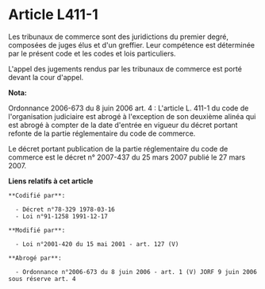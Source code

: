 # Article L411-1

Les tribunaux de commerce sont des juridictions du premier degré, composées de juges élus et d'un greffier. Leur compétence
est déterminée par le présent code et les codes et lois particuliers.

L'appel des jugements rendus par les tribunaux de commerce est porté devant la cour d'appel.

**Nota:**

Ordonnance 2006-673 du 8 juin 2006 art. 4 : L'article L. 411-1 du code de l'organisation judiciaire est abrogé à l'exception
de son deuxième alinéa qui est abrogé à compter de la date d'entrée en vigueur du décret portant refonte de la partie
réglementaire du code de commerce.

Le décret portant publication de la partie réglementaire du code de commerce est le décret n° 2007-437 du 25 mars 2007 publié
le 27 mars 2007.

**Liens relatifs à cet article**

	**Codifié par**:

	  - Décret n°78-329 1978-03-16
	  - Loi n°91-1258 1991-12-17

	**Modifié par**:

	  - Loi n°2001-420 du 15 mai 2001 - art. 127 (V)

	**Abrogé par**:

	  - Ordonnance n°2006-673 du 8 juin 2006 - art. 1 (V) JORF 9 juin 2006 sous réserve art. 4
